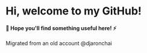 # Hi, welcome to my GitHub! 
**🐺 Hope you'll find something useful here! ⚡️**
</br></br>
Migrated from an old account @djaronchai
